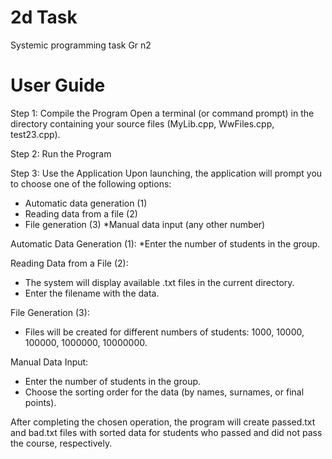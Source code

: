 # 2d Task
Systemic programming task Gr n2

# User Guide
Step 1: Compile the Program Open a terminal (or command prompt) in the directory containing your source files (MyLib.cpp, WwFiles.cpp, test23.cpp).

Step 2: Run the Program

Step 3: Use the Application
Upon launching, the application will prompt you to choose one of the following options:

* Automatic data generation (1)
* Reading data from a file (2)
* File generation (3)
*Manual data input (any other number)

Automatic Data Generation (1):
*Enter the number of students in the group.

Reading Data from a File (2):
* The system will display available .txt files in the current directory.
* Enter the filename with the data.

File Generation (3):
* Files will be created for different numbers of students: 1000, 10000, 100000, 1000000, 10000000.

Manual Data Input:
* Enter the number of students in the group.
* Choose the sorting order for the data (by names, surnames, or final points).

After completing the chosen operation, the program will create passed.txt and bad.txt files with sorted data for students who passed and did not pass the course, respectively.
